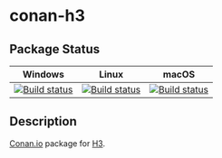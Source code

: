 # conan-h3

## Package Status

| Windows | Linux | macOS |
|:-------:|:-----:|:-----:|
|[![Build status](https://ci.appveyor.com/api/projects/status/i464xhl3aqr4l02l/branch/testing%2F3.6.4?svg=true)](https://ci.appveyor.com/project/SpaceIm/conan-h3)|[![Build status](https://github.com/SpaceIm/conan-h3/workflows/.github/workflows/linux.yml/badge.svg?branch=testing%2F3.6.4)](https://github.com/SpaceIm/conan-h3/actions/workflows/linux.yml?query=branch%3Atesting%2F3.6.4)|[![Build status](https://github.com/SpaceIm/conan-h3/workflows/.github/workflows/macos.yml/badge.svg?branch=testing%2F3.6.4)](https://github.com/SpaceIm/conan-h3/actions/workflows/macos.yml?query=branch%3Atesting%2F3.6.4)|

## Description

[Conan.io](https://conan.io) package for [H3](https://github.com/uber/h3).
